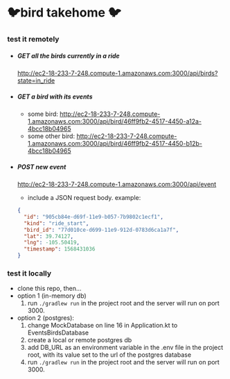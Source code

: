 # 🐦bird takehome 🐦

### test it remotely

- ##### GET all the birds currently in a ride
    http://ec2-18-233-7-248.compute-1.amazonaws.com:3000/api/birds?state=in_ride

- ##### GET a bird with its events
    - some bird: http://ec2-18-233-7-248.compute-1.amazonaws.com:3000/api/bird/46ff9fb2-4517-4450-a12a-4bcc18b04965
    - some other bird: http://ec2-18-233-7-248.compute-1.amazonaws.com:3000/api/bird/46ff9fb2-4517-4450-b12b-4bcc18b04965
    
- ##### POST new event
    http://ec2-18-233-7-248.compute-1.amazonaws.com:3000/api/event
    - include a JSON request body. example:
    ```json
    {
      "id": "905cb84e-d69f-11e9-b057-7b9802c1ecf1",
      "kind": "ride_start",
      "bird_id": "77d010ce-d699-11e9-912d-0783d6ca1a7f",
      "lat": 39.74127,
      "lng": -105.50419,
      "timestamp": 1568431036
    }
    ```

### test it locally
- clone this repo, then...
- option 1 (in-memory db) 
    1. run ```./gradlew run``` in the project root and the server will run on port 3000.
- option 2 (postgres): 
    1. change MockDatabase on line 16 in Application.kt to EventsBirdsDatabase
    2. create a local or remote postgres db
    3. add DB_URL as an environment variable in the .env file in the project root, with its value set to the url of the postgres database
    4. run ```./gradlew run``` in the project root and the server will run on port 3000.